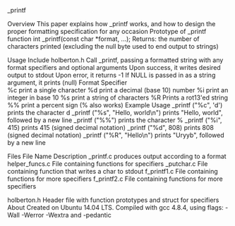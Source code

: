 _printf

Overview
This paper explains how _printf works, and how to design the proper formatting specification for
any occasion
Prototype of _printf function
int _printf(const char *format, ...); Returns: the number of characters printed (excluding the null byte used to end output to strings)

Usage
Include holberton.h
Call _printf, passing a formatted string with any format specifiers and optional arguments
Upon success, it writes desired output to stdout 
Upon error, it returns -1
If NULL is passed in as a string argument, it prints (null)
Format Specifier	
%c	print a single character
%d 	print a decimal (base 10) number
%i 	print an integer in base 10
%s 	print a string of characters
%R	Prints a rot13'ed string
%% 	print a percent sign (\% also works)
Example Usage
_printf ("%c", 'd') prints the character d
_printf ("%s", "Hello, world\n") prints "Hello, world", followed by a new line
_printf ("%%") prints the character %
_printf ("%i", 415) prints 415 (signed decimal notation)
_printf ("%d", 808) prints 808 (signed decimal notation)
_printf ("%R", "Hello\n") prints "Uryyb", followed by a new line

Files
File Name	Description
_printf.c	produces output according to a format
helper_funcs.c	File containing functions for specifiers
_putchar.c	File containing function that writes a char to stdout
f_printf1.c	File containing functions for more specifiers
f_printf2.c	File containing functions for more specifiers

holberton.h	Header file with function prototypes and struct for specifiers
About
Created on Ubuntu 14.04 LTS. Compiled with gcc 4.8.4, using flags: -Wall -Werror -Wextra and -pedantic

